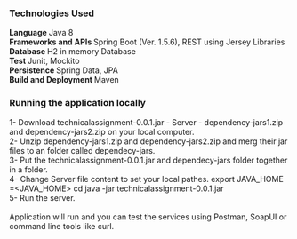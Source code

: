 ### Technologies Used

<b> Language </b> Java 8 <br/>
<b> Frameworks and APIs </b> Spring Boot (Ver. 1.5.6), REST using Jersey Libraries </br>
<b> Database </b> H2 in memory Database </br>
<b> Test </b> Junit, Mockito </br>
<b> Persistence </b> Spring Data, JPA </br>
<b> Build and Deployment </b> Maven </br>


### Running the application locally

1- Download technicalassignment-0.0.1.jar - Server - dependency-jars1.zip and dependency-jars2.zip on your local computer. </br>
2- Unzip dependency-jars1.zip and dependency-jars2.zip and merg their jar files to an folder called dependecy-jars.</br>
3- Put the technicalassignment-0.0.1.jar and dependecy-jars folder together in a folder.</br>
4- Change Server file content to set your local pathes.
export JAVA_HOME =<JAVA_HOME>
cd <The jar file path>
java -jar technicalassignment-0.0.1.jar</br>
5- Run the server.</br>
</br>
Application will run and you can test the services using Postman, SoapUI or command line tools like curl.

